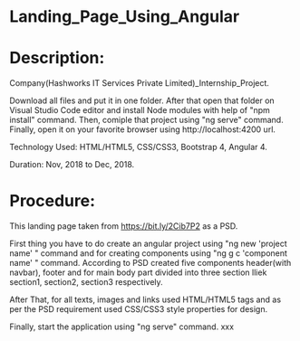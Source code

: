 # Landing_Page_Using_Angular
# Description:

Company(Hashworks IT Services Private Limited)_Internship_Project.

Download all files and put it in one folder. After that open that folder on Visual Studio Code editor and install Node modules with help of "npm install" command. Then, comiple that project using "ng serve" command. Finally, open it on your favorite browser using http://localhost:4200 url.

Technology Used: HTML/HTML5, CSS/CSS3, Bootstrap 4, Angular 4.

Duration: Nov, 2018 to Dec, 2018.

# Procedure:

This landing page taken from https://bit.ly/2Cib7P2 as a PSD.

First thing you have to do create an angular project using "ng new 'project name' " command and for creating components using "ng g c 'component name' " command. According to PSD created five components header(with navbar), footer and for main body part divided into three section lliek section1, section2, section3 respectively.

After That, for all texts, images and links used HTML/HTML5 tags and as per the PSD requirement used CSS/CSS3 style properties for design.

Finally, start the application using "ng serve" command.
xxx
